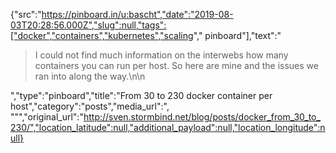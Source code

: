 {"src":"https://pinboard.in/u:bascht","date":"2019-08-03T20:28:56.000Z","slug":null,"tags":["docker","containers","kubernetes","scaling"," pinboard"],"text":"<blockquote>I could not find much information on the interwebs how many containers you can run per host. So here are mine and the issues we ran into along the way.\n\n</blockquote>","type":"pinboard","title":"From 30 to 230 docker container per host","category":"posts","media_url":", \"\"","original_url":"http://sven.stormbind.net/blog/posts/docker_from_30_to_230/","location_latitude":null,"additional_payload":null,"location_longitude":null}